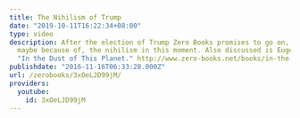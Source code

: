 ```yaml
---
title: The Nihilism of Trump
date: "2019-10-11T16:22:34+08:00"
type: video
description: After the election of Trump Zero Books promises to go on, despite, or
  maybe because of, the nihilism in this moment. Also discussed is Eugene Thacker's
  "In the Dust of This Planet." http://www.zero-books.net/books/in-the-dust-of-this-planet
publishdate: "2016-11-16T06:33:28.000Z"
url: /zerobooks/3xOeLJD99jM/
providers:
  youtube:
    id: 3xOeLJD99jM
---
```

